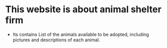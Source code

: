 # This website is about animal shelter firm
* Its contains List of the animals available to be adopted, including pictures and descriptions of each animal. 